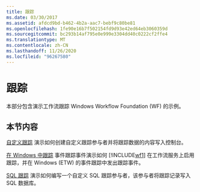 ```yaml
---
title: 跟踪
ms.date: 03/30/2017
ms.assetid: afdcd9bd-b462-4b2a-aac7-bebf9c80be81
ms.openlocfilehash: 1fe90e16b7f502154fd9d93e42ed64eb3060359d
ms.sourcegitcommit: bc293b14af795e0e999e3304dd40c0222cf2ffe4
ms.translationtype: MT
ms.contentlocale: zh-CN
ms.lasthandoff: 11/26/2020
ms.locfileid: "96267580"
---
```

# <a name="tracking"></a>跟踪

本部分包含演示工作流跟踪 Windows Workflow Foundation (WF) 的示例。

## <a name="in-this-section"></a>本节内容

 [自定义跟踪](custom-tracking.md) 演示如何创建自定义跟踪参与者并将跟踪数据的内容写入控制台。

 [在 Windows 中跟踪](tracking-events-into-event-tracing-in-windows.md) 事件跟踪事件演示如何 [!INCLUDE[wf1](../../../../includes/wf1-md.md)] 在工作流服务上启用跟踪，并在 Windows (ETW) 的事件跟踪中发出跟踪事件。

 [SQL 跟踪](sql-tracking.md) 演示如何编写一个自定义 SQL 跟踪参与者，该参与者将跟踪记录写入 SQL 数据库。
